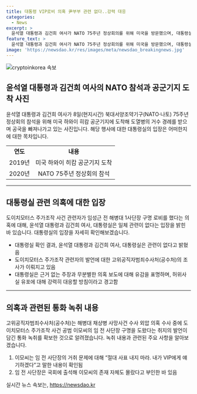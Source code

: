 ```yaml
---
title: 대통령 VIP로비 의혹 尹부부 관련 없다..강력 대응
categories:
  - News
excerpt: >
  윤석열 대통령과 김건희 여사가 NATO 75주년 정상회의를 위해 미국을 방문했으며, 대통령실은 이들이 주가조작 관련자에 대한 로비 의혹과 관련이 없다고 명확히 밝혔다. 특히, 고위공직자범죄수사처는 이모씨가 임 전 사단장 구명의 거취를 도와주겠다는 발언을 확인한 상황이다. 대통령실은 이에 대해 근거 없는 주장과 허위사실 유포에 강력히 대응할 것이라고 경고했다.
feature_text: >
  윤석열 대통령과 김건희 여사가 NATO 75주년 정상회의를 위해 미국을 방문했으며, 대통령실은 이들이 주가조작 관련자에 대한 로비 의혹과 관련이 없다고 명확히 밝혔다. 특히, 고위공직자범죄수사처는 이모씨가 임 전 사단장 구명의 거취를 도와주겠다는 발언을 확인한 상황이다. 대통령실은 이에 대해 근거 없는 주장과 허위사실 유포에 강력히 대응할 것이라고 경고했다.
image: 'https://newsdao.kr/res/images/meta/newsdao_breakingnews.jpg'
---
```


<p><img src="https://newsdao.kr/res/images/meta/newsdao_breakingnews.jpg" alt="cryptoinkorea 속보" /></p>

<h2 data-ke-size="size26">윤석열 대통령과 김건희 여사의 NATO 참석과 공군기지 도착 사진</h2>

<p data-ke-size="size16">윤석열 대통령과 김건희 여사가 8일(현지시간) 북대서양조약기구(NATO·나토) 75주년 정상회의 참석을 위해 미국 하와이 히캄 공군기지에 도착해 도열병의 거수 경례를 받으며 공국을 빠져나가고 있는 사진입니다. 해당 행사에 대한 대통령실의 입장은 어떠한지에 대한 목차입니다.</p>

<table>
  <tr>
    <td style="text-align: center; height: 17px;"><b>연도</b></td>
    <td style="text-align: center; height: 17px;"><b>내용</b></td>
  </r>
  <tr>
    <td style="text-align: center;">2019년</td>
    <td style="text-align: center;">미국 하와이 히캄 공군기지 도착</td>
  </tr>
  <tr>
    <td style="text-align: center;">2020년</td>
    <td style="text-align: center;">NATO 75주년 정상회의 참석</td>
  </tr>
</table>

<hr>

<h2 data-ke-size="size26">대통령실 관련 의혹에 대한 입장</h2>

<p data-ke-size="size16">도이치모터스 주가조작 사건 관련자가 임성근 전 해병대 1사단장 구명 로비를 했다는 의혹에 대해, 윤석열 대통령과 김건희 여사, 대통령실은 일체 관련이 없다는 입장을 밝힌 바 있습니다. 대통령실의 입장을 자세히 확인해보겠습니다.</p>

<ul>
  <li>대통령실 확인 결과, 윤석열 대통령과 김건희 여사, 대통령실은 관련이 없다고 밝혔음</li>
  <li>도이치모터스 주가조작 관련자의 발언에 대한 고위공직자범죄수사처(공수처)의 조사가 이뤄지고 있음</li>
  <li>대통령실은 근거 없는 주장과 무분별한 의혹 보도에 대해 유감을 표명하며, 허위사실 유포에 대해 강력히 대응할 방침이라고 경고함</li>
</ul>

<hr>

<h2 data-ke-size="size26">의혹과 관련된 통화 녹취 내용</h2>

<p data-ke-size="size16">고위공직자범죄수사처(공수처)는 해병대 채상병 사망사건 수사 외압 의혹 수사 중에 도이치모터스 주가조작 사건 공범 이모씨의 임 전 사단장 구명을 도왔다는 취지의 발언이 담긴 통화 녹취를 확보한 것으로 알려졌습니다. 녹취 내용과 관련된 주요 사항을 알아보겠습니다.</p>

<ol>
  <li>이모씨는 임 전 사단장의 거취 문제에 대해 “절대 사표 내지 마라. 내가 VIP에게 얘기하겠다”고 말한 내용이 확인됨</li>
  <li>임 전 사단장은 국회에 출석해 이모씨의 존재 자체도 몰랐다고 부인한 바 있음</li>
</ol>
실시간 뉴스 속보는, <a href="https://newsdao.kr" rel="dofollow">https://newsdao.kr</a>



